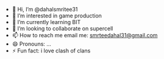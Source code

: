 - 👋 Hi, I’m @dahalsmritee31
- 👀 I’m interested in game production
- 🌱 I’m currently learning BIT
- 💞️ I’m looking to collaborate on supercell
- 📫 How to reach me email me: smrteedahal31@gmail.com
- 😄 Pronouns: ...
- ⚡ Fun fact: i love clash of clans

<!---
dahalsmritee31/dahalsmritee31 is a ✨ special ✨ repository because its `README.md` (this file) appears on your GitHub profile.
You can click the Preview link to take a look at your changes.
--->
